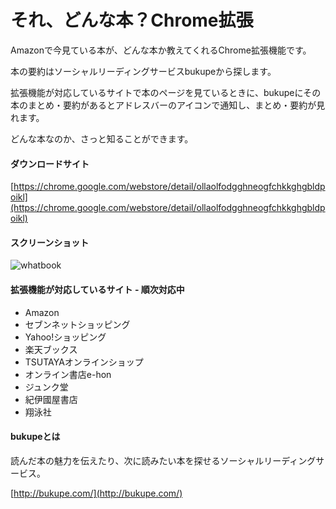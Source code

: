 それ、どんな本？Chrome拡張
=========================

Amazonで今見ている本が、どんな本か教えてくれるChrome拡張機能です。

本の要約はソーシャルリーディングサービスbukupeから探します。


拡張機能が対応しているサイトで本のページを見ているときに、bukupeにその本のまとめ・要約があるとアドレスバーのアイコンで通知し、まとめ・要約が見れます。

どんな本なのか、さっと知ることができます。

#### ダウンロードサイト
[https://chrome.google.com/webstore/detail/ollaolfodgghneogfchkkghgbldpoikl](https://chrome.google.com/webstore/detail/ollaolfodgghneogfchkkghgbldpoikl)

#### スクリーンショット

![whatbook](https://raw.github.com/shoito/whatbook-chrome-extension/master/screenshot/ss0.png)

#### 拡張機能が対応しているサイト - 順次対応中
- Amazon
- セブンネットショッピング
- Yahoo!ショッピング
- 楽天ブックス
- TSUTAYAオンラインショップ
- オンライン書店e-hon
- ジュンク堂
- 紀伊國屋書店
- 翔泳社

#### bukupeとは
読んだ本の魅力を伝えたり、次に読みたい本を探せるソーシャルリーディングサービス。

[http://bukupe.com/](http://bukupe.com/)